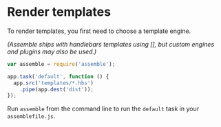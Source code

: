 # Render templates

To render templates, you first need to choose a template engine.

_(Assemble ships with handlebars templates using [], but custom engines and plugins may also be used.)_

```js
var assemble = require('assemble');

app.task('default', function () {
  app.src('templates/*.hbs')
    .pipe(app.dest('dist'));
});
```

Run `assemble` from the command line to run the `default` task in your `assemblefile.js`.
